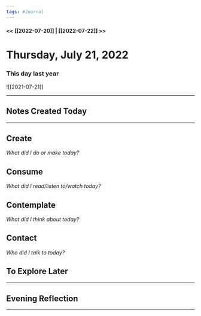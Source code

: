 ```yaml
---
tags: #Journal
---
```


#### << [[2022-07-20]] | [[2022-07-22]] >>

# Thursday, July 21, 2022

### This day last year

![[2021-07-21]]


---

## Notes Created Today

---

## Create

*What did I do or make today?*

  

## Consume

*What did I read/listen to/watch today?*

  

## Contemplate

*What did I think about today?*

  

## Contact

*Who did I talk to today?*

  

## To Explore Later

---

## Evening Reflection

  
------


